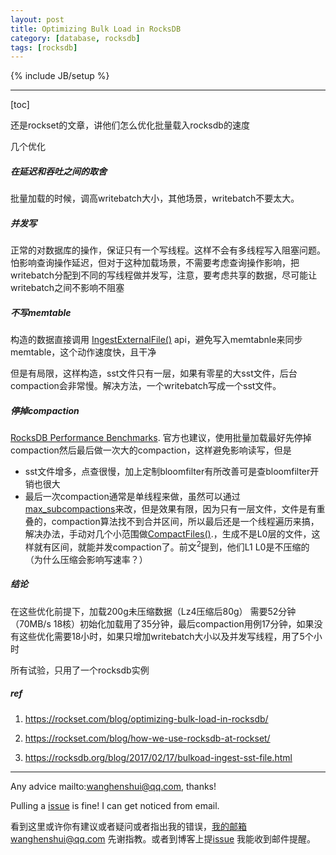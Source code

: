 ```yaml
---
layout: post
title: Optimizing Bulk Load in RocksDB
category: [database, rocksdb]
tags: [rocksdb]
---
```

{% include JB/setup %}

---

[toc]

还是rockset的文章，讲他们怎么优化批量载入rocksdb的速度

几个优化

##### 在延迟和吞吐之间的取舍

批量加载的时候，调高writebatch大小，其他场景，writebatch不要太大。

##### 并发写

正常的对数据库的操作，保证只有一个写线程。这样不会有多线程写入阻塞问题。怕影响查询操作延迟，但对于这种加载场景，不需要考虑查询操作影响，把writebatch分配到不同的写线程做并发写，注意，要考虑共享的数据，尽可能让writebatch之间不影响不阻塞

##### 不写memtable

构造的数据直接调用 [IngestExternalFile()](https://rocksdb.org/blog/2017/02/17/bulkoad-ingest-sst-file.html) api，避免写入memtabnle来同步memtable，这个动作速度快，且干净

但是有局限，这样构造，sst文件只有一层，如果有零星的大sst文件，后台compaction会非常慢。解决方法，一个writebatch写成一个sst文件。

##### 停掉compaction

 [RocksDB Performance Benchmarks](https://github.com/facebook/rocksdb/wiki/Performance-Benchmarks#test-1-bulk-load-of-keys-in-random-order). 官方也建议，使用批量加载最好先停掉compaction然后最后做一次大的compaction，这样避免影响读写，但是

- sst文件增多，点查很慢，加上定制bloomfilter有所改善可是查bloomfilter开销也很大
- 最后一次compaction通常是单线程来做，虽然可以通过 [max_subcompactions](https://github.com/facebook/rocksdb/blob/d61d4507c0980b544e87fd0aa5ed2990a45dad5e/include/rocksdb/options.h#L563-L567)来改，但是效果有限，因为只有一层文件，文件是有重叠的，compaction算法找不到合并区间，所以最后还是一个线程遍历来搞，解决办法，手动对几个小范围做[CompactFiles()](https://github.com/facebook/rocksdb/wiki/Manual-Compaction#compactfiles).，生成不是L0层的文件，这样就有区间，就能并发compaction了。前文<sup>2</sup>提到，他们L1 L0是不压缩的 （为什么压缩会影响写速率？）

##### 结论

在这些优化前提下，加载200g未压缩数据（Lz4压缩后80g） 需要52分钟（70MB/s 18核）初始化加载用了35分钟，最后compaction用例17分钟，如果没有这些优化需要18小时，如果只增加writebatch大小以及并发写线程，用了5个小时 

所有试验，只用了一个rocksdb实例

##### ref

1. https://rockset.com/blog/optimizing-bulk-load-in-rocksdb/

2. https://rockset.com/blog/how-we-use-rocksdb-at-rockset/

3. https://rocksdb.org/blog/2017/02/17/bulkoad-ingest-sst-file.html

   

---

Any advice mailto:wanghenshui@qq.com, thanks! 

Pulling a [issue](https://github.com/wanghenshui/wanghenshui.github.io/issues/new) is fine! I can get noticed from email.

看到这里或许你有建议或者疑问或者指出我的错误，我的邮箱wanghenshui@qq.com 先谢指教。或者到博客上提[issue](https://github.com/wanghenshui/wanghenshui.github.io/issues/new) 我能收到邮件提醒。